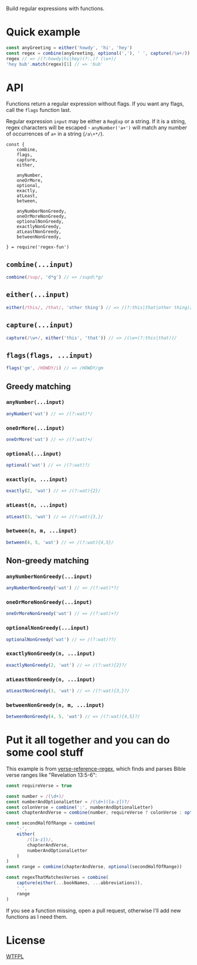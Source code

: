 Build regular expressions with functions.

# Quick example

<!--js
const {
	combine,
	flags,
	capture,
	either,

	anyNumber,
	oneOrMore,
	optional,
	exactly,
	atLeast,
	between,

	anyNumberNonGreedy,
	oneOrMoreNonGreedy,
	optionalNonGreedy,
	exactlyNonGreedy,
	atLeastNonGreedy,
	betweenNonGreedy,

} = require('./')
-->

```js
const anyGreeting = either('howdy', 'hi', 'hey')
const regex = combine(anyGreeting, optional(','), ' ', capture(/\w+/))
regex // => /(?:howdy|hi|hey)(?:,)? (\w+)/
'hey bub'.match(regex)[1] // => 'bub'
```

# API

Functions return a regular expression without flags.  If you want any flags, call the `flags` function last.

Regular expression `input` may be either a `RegExp` or a string.  If it is a string, regex characters will be escaped - `anyNumber('a+')` will match any number of occurrences of `a+` in a string (`/a\+*/`).

```
const {
	combine,
	flags,
	capture,
	either,

	anyNumber,
	oneOrMore,
	optional,
	exactly,
	atLeast,
	between,

	anyNumberNonGreedy,
	oneOrMoreNonGreedy,
	optionalNonGreedy,
	exactlyNonGreedy,
	atLeastNonGreedy,
	betweenNonGreedy,

} = require('regex-fun')
```
## `combine(...input)`

```js
combine(/sup/, 'd*g') // => /supd\*g/
```

## `either(...input)`

```js
either(/this/, /that/, 'other thing') // => /(?:this|that|other thing)/
```

## `capture(...input)`

```js
capture(/\w+/, either('this', 'that')) // => /(\w+(?:this|that))/
```

## `flags(flags, ...input)`

```js
flags('gm', /HOWDY/i) // => /HOWDY/gm
```

## Greedy matching

### `anyNumber(...input)`

```js
anyNumber('wat') // => /(?:wat)*/
```

### `oneOrMore(...input)`

```js
oneOrMore('wat') // => /(?:wat)+/
```

### `optional(...input)`

```js
optional('wat') // => /(?:wat)?/
```

### `exactly(n, ...input)`

```js
exactly(2, 'wat') // => /(?:wat){2}/
```

### `atLeast(n, ...input)`

```js
atLeast(3, 'wat') // => /(?:wat){3,}/
```

### `between(n, m, ...input)`

```js
between(4, 5, 'wat') // => /(?:wat){4,5}/
```

## Non-greedy matching

### `anyNumberNonGreedy(...input)`

```js
anyNumberNonGreedy('wat') // => /(?:wat)*?/
```

### `oneOrMoreNonGreedy(...input)`

```js
oneOrMoreNonGreedy('wat') // => /(?:wat)+?/
```

### `optionalNonGreedy(...input)`

```js
optionalNonGreedy('wat') // => /(?:wat)??/
```

### `exactlyNonGreedy(n, ...input)`

```js
exactlyNonGreedy(2, 'wat') // => /(?:wat){2}?/
```

### `atLeastNonGreedy(n, ...input)`

```js
atLeastNonGreedy(3, 'wat') // => /(?:wat){3,}?/
```

### `betweenNonGreedy(n, m, ...input)`

```js
betweenNonGreedy(4, 5, 'wat') // => /(?:wat){4,5}?/
```

# Put it all together and you can do some cool stuff

This example is from [verse-reference-regex](https://github.com/tehshrike/verse-reference-regex), which finds and parses Bible verse ranges like "Revelation 13:5-6":

<!--js
const bookNames = []
const abbreviations = []
-->

```js
const requireVerse = true

const number = /(\d+)/
const numberAndOptionalLetter = /(\d+)([a-z])?/
const colonVerse = combine(':', numberAndOptionalLetter)
const chapterAndVerse = combine(number, requireVerse ? colonVerse : optional(colonVerse))

const secondHalfOfRange = combine(
	'-',
	either(
		/([a-z])/,
		chapterAndVerse,
		numberAndOptionalLetter
	)
)
const range = combine(chapterAndVerse, optional(secondHalfOfRange))

const regexThatMatchesVerses = combine(
	capture(either(...bookNames, ...abbreviations)),
	' ',
	range
)
```

If you see a function missing, open a pull request, otherwise I'll add new functions as I need them.

# License

[WTFPL](http://wtfpl2.com)
